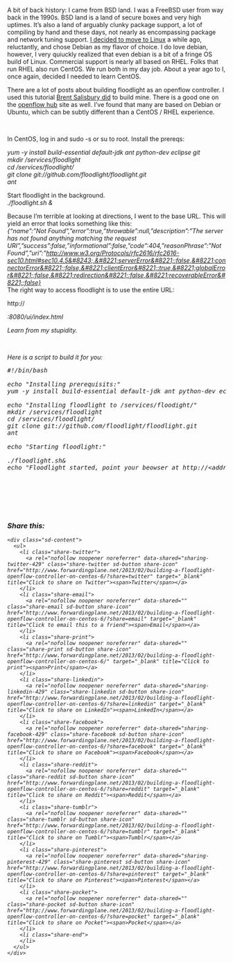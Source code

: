 A bit of back history: I came from BSD land. I was a FreeBSD user from way back in the 1990s. BSD land is a land of secure boxes and very high uptimes. It&#8217;s also a land of arguably clunky package support, a lot of compiling by hand and these days, not nearly as encompassing package and network tuning support. [I decided to move to Linux](http://www.forwardingplane.net/2011/06/better-support-for-linux-and-annoyed-about-it/ "Better support for Linux (and annoyed about it)") a while ago, reluctantly, and chose Debian as my flavor of choice. I do love debian, however, I very quiuckly realized that even debian is a bit of a fringe OS build of Linux. Commercial support is nearly all based on RHEL. Folks that run RHEL also run CentOS. We run both in my day job. About a year ago to I, once again, decided I needed to learn CentOS.

There are a lot of posts about building floodlight as an openflow controller. I used this tutorial <a href="http://networkstatic.net/floodlight-openflow-controller-gui-applet/" target="_blank">Brent Salisbury did</a> to build mine. There is a good one on the <a href="http://floodlight.openflowhub.org/getting-started/" target="_blank">openflow hub</a> site as well. I&#8217;ve found that many are based on Debian or Ubuntu, which can be subtly different than a CentOS / RHEL experience.

&nbsp;

In CentOS, log in and sudo -s or su to root. Install the prereqs:

_yum -y install build-essential default-jdk ant python-dev eclipse git_  
_mkdir /services/floodlight_  
_cd /services/floodlight/_  
_git clone git://github.com/floodlight/floodlight.git  
ant_

Start floodlight in the background.  
_./floodlight.sh &_

Because I&#8217;m terrible at looking at directions, I went to the base URL. This will yield an error that looks something like this:  
_{&#8220;name&#8221;:&#8221;Not Found&#8221;,&#8221;error&#8221;:true,&#8221;throwable&#8221;:null,&#8221;description&#8221;:&#8221;The server has not found anything matching the request URI&#8221;,&#8221;success&#8221;:false,&#8221;informational&#8221;:false,&#8221;code&#8221;:404,&#8221;reasonPhrase&#8221;:&#8221;Not Found&#8221;,&#8221;uri&#8221;:&#8221;http://www.w3.org/Protocols/rfc2616/rfc2616-sec10.html#sec10.4.5&#8243;,&#8221;serverError&#8221;:false,&#8221;connectorError&#8221;:false,&#8221;clientError&#8221;:true,&#8221;globalError&#8221;:false,&#8221;redirection&#8221;:false,&#8221;recoverableError&#8221;:false}_  
The right way to access floodlight is to use the entire URL:

http://<address>:8080/ui/index.html

Learn from my stupidity.

&nbsp;

Here is a script to build it for you:

<pre>#!/bin/bash

echo "Installing prerequisits:"
yum -y install build-essential default-jdk ant python-dev eclipse git

echo "Installing floodlight to /services/floodight/"
mkdir /services/floodlight
cd /services/floodlight/
git clone git://github.com/floodlight/floodlight.git
ant

echo "Starting floodlight:"

./floodlight.sh&
echo "Floodlight started, point your beowser at http://&lt;address&gt;:8080/ui/index.html"</pre>

&nbsp;

&nbsp;

&nbsp;

<div id="geo-post-429" class="geo geo-post" style="display: none">
  <span class="latitude">40.072829</span><span class="longitude">-88.245813</span>
</div>

<div class="sharedaddy sd-sharing-enabled">
  <div class="robots-nocontent sd-block sd-social sd-social-icon-text sd-sharing">
    <h3 class="sd-title">
      Share this:
    </h3>
    
    <div class="sd-content">
      <ul>
        <li class="share-twitter">
          <a rel="nofollow noopener noreferrer" data-shared="sharing-twitter-429" class="share-twitter sd-button share-icon" href="http://www.forwardingplane.net/2013/02/building-a-floodlight-openflow-controller-on-centos-6/?share=twitter" target="_blank" title="Click to share on Twitter"><span>Twitter</span></a>
        </li>
        <li class="share-email">
          <a rel="nofollow noopener noreferrer" data-shared="" class="share-email sd-button share-icon" href="http://www.forwardingplane.net/2013/02/building-a-floodlight-openflow-controller-on-centos-6/?share=email" target="_blank" title="Click to email this to a friend"><span>Email</span></a>
        </li>
        <li class="share-print">
          <a rel="nofollow noopener noreferrer" data-shared="" class="share-print sd-button share-icon" href="http://www.forwardingplane.net/2013/02/building-a-floodlight-openflow-controller-on-centos-6/" target="_blank" title="Click to print"><span>Print</span></a>
        </li>
        <li class="share-linkedin">
          <a rel="nofollow noopener noreferrer" data-shared="sharing-linkedin-429" class="share-linkedin sd-button share-icon" href="http://www.forwardingplane.net/2013/02/building-a-floodlight-openflow-controller-on-centos-6/?share=linkedin" target="_blank" title="Click to share on LinkedIn"><span>LinkedIn</span></a>
        </li>
        <li class="share-facebook">
          <a rel="nofollow noopener noreferrer" data-shared="sharing-facebook-429" class="share-facebook sd-button share-icon" href="http://www.forwardingplane.net/2013/02/building-a-floodlight-openflow-controller-on-centos-6/?share=facebook" target="_blank" title="Click to share on Facebook"><span>Facebook</span></a>
        </li>
        <li class="share-reddit">
          <a rel="nofollow noopener noreferrer" data-shared="" class="share-reddit sd-button share-icon" href="http://www.forwardingplane.net/2013/02/building-a-floodlight-openflow-controller-on-centos-6/?share=reddit" target="_blank" title="Click to share on Reddit"><span>Reddit</span></a>
        </li>
        <li class="share-tumblr">
          <a rel="nofollow noopener noreferrer" data-shared="" class="share-tumblr sd-button share-icon" href="http://www.forwardingplane.net/2013/02/building-a-floodlight-openflow-controller-on-centos-6/?share=tumblr" target="_blank" title="Click to share on Tumblr"><span>Tumblr</span></a>
        </li>
        <li class="share-pinterest">
          <a rel="nofollow noopener noreferrer" data-shared="sharing-pinterest-429" class="share-pinterest sd-button share-icon" href="http://www.forwardingplane.net/2013/02/building-a-floodlight-openflow-controller-on-centos-6/?share=pinterest" target="_blank" title="Click to share on Pinterest"><span>Pinterest</span></a>
        </li>
        <li class="share-pocket">
          <a rel="nofollow noopener noreferrer" data-shared="" class="share-pocket sd-button share-icon" href="http://www.forwardingplane.net/2013/02/building-a-floodlight-openflow-controller-on-centos-6/?share=pocket" target="_blank" title="Click to share on Pocket"><span>Pocket</span></a>
        </li>
        <li class="share-end">
        </li>
      </ul>
    </div>
  </div>
</div>
